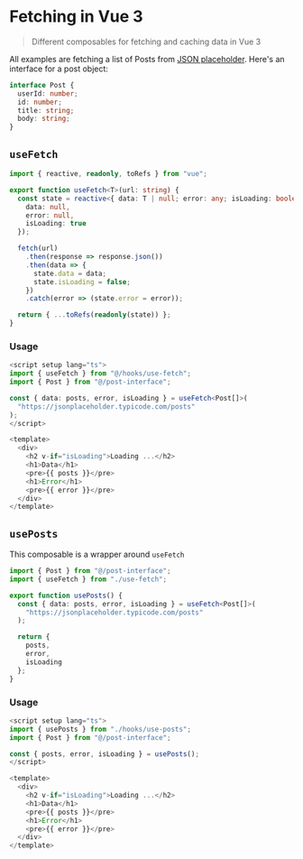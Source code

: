 # Fetching in Vue 3
> Different composables for fetching and caching data in Vue 3

All examples are fetching a list of Posts from [JSON placeholder](https://jsonplaceholder.typicode.com/posts). Here's an interface for a post object:

```ts
interface Post {
  userId: number;
  id: number;
  title: string;
  body: string;
}
```

## `useFetch`

```ts
import { reactive, readonly, toRefs } from "vue";

export function useFetch<T>(url: string) {
  const state = reactive<{ data: T | null; error: any; isLoading: boolean }>({
    data: null,
    error: null,
    isLoading: true
  });

  fetch(url)
    .then(response => response.json())
    .then(data => {
      state.data = data;
      state.isLoading = false;
    })
    .catch(error => (state.error = error));

  return { ...toRefs(readonly(state)) };
}
```
### Usage

```ts
<script setup lang="ts">
import { useFetch } from "@/hooks/use-fetch";
import { Post } from "@/post-interface";

const { data: posts, error, isLoading } = useFetch<Post[]>(
  "https://jsonplaceholder.typicode.com/posts"
);
</script>

<template>
  <div>
    <h2 v-if="isLoading">Loading ...</h2>
    <h1>Data</h1>
    <pre>{{ posts }}</pre>
    <h1>Error</h1>
    <pre>{{ error }}</pre>
  </div>
</template>

```

## `usePosts`

This composable is a wrapper around `useFetch`

```ts
import { Post } from "@/post-interface";
import { useFetch } from "./use-fetch";

export function usePosts() {
  const { data: posts, error, isLoading } = useFetch<Post[]>(
    "https://jsonplaceholder.typicode.com/posts"
  );

  return {
    posts,
    error,
    isLoading
  };
}
```

### Usage
```ts
<script setup lang="ts">
import { usePosts } from "./hooks/use-posts";
import { Post } from "@/post-interface";

const { posts, error, isLoading } = usePosts();
</script>

<template>
  <div>
    <h2 v-if="isLoading">Loading ...</h2>
    <h1>Data</h1>
    <pre>{{ posts }}</pre>
    <h1>Error</h1>
    <pre>{{ error }}</pre>
  </div>
</template>
```